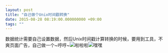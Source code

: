 ```yaml
---
layout: post
title: "自己做个Unix时间戳转换"
date: 2015-08-28 08:19:00.000000000 +09:00
tags: ""
---
```

数据统计需要自己设置数据，然后Unix时间戳计算转换的时候，要用到工具，不爽页面广告，自己做一个~哼哼~![啦啦啦](https://o8ekw8sx0.qnssl.com/upload/201508/q29ZeF4R0k28mM1R7uJjVD6ITgsD47vZ.png "enter image title here")![嘿嘿](https://o8ekw8sx0.qnssl.com/upload/201508/zdG38pMubHNIlzEKZauBhURLpwicFe9f.png "enter image title here")